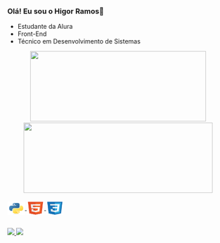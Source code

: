 ### Olá! Eu sou o Higor Ramos👋

- Estudante da Alura
- Front-End 
- Técnico em Desenvolvimento de Sistemas

<div align="center">
  <a href="https://github.com/HigorRamos14">
  <img height="160" width="400" src="https://github-readme-stats.vercel.app/api?username=HigorRamos14&show_icons=true&theme=dark&include_all_commits=true&count_private=true"/>
  <img height="160" width="430" src="https://github-readme-stats.vercel.app/api/top-langs/?username=HigorRamos14&layout=compact&langs_count=7&theme=dark"/>
</div>

 <div style="display: inline_block"><br>
   <img align="center" alt="Rafa-Python" height="30" width="40" src="https://raw.githubusercontent.com/devicons/devicon/master/icons/python/python-original.svg">
   <img align="center" alt="Rafa-HTML" height="30" width="40" src="https://raw.githubusercontent.com/devicons/devicon/master/icons/html5/html5-original.svg">
   <img align="center" alt="Rafa-CSS" height="30" width="40" src="https://raw.githubusercontent.com/devicons/devicon/master/icons/css3/css3-original.svg">
 </div>
 
  
  ##
 </div>
  <a href="https://instagram.com/higor_ramos_14" target="_blank"><img src="https://img.shields.io/badge/-Instagram-%23E4405F?style=for-the-      badge&logo=instagram&logoColor=white" target="_blank"</a>
  <a href = "mailto:higorramosg@gmail.com"><img src="https://img.shields.io/badge/Gmail-D14836?style=for-the-badge&logo=gmail&logoColor=white" target="_blank"></a>
 </div>
